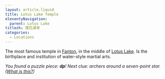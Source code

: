 ```yaml
---
layout: article.liquid
title: Lotus Lake Temple
eleventyNavigation:
  parent: Lotus Lake
titlezh: 莲花湖寺
categories:
  - Locations
---
```


The most famous temple in [Fanton](/world/fanton/), in the middle of [Lotus Lake](/world/fanton/lotus-lake/). Is the birthplace and institution of water-style martial arts.

*You found a puzzle piece: **dp**! Next clue: archers around a seven-point star. ([What is this?](/fun/hunt/))*
